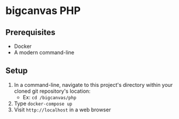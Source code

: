 # bigcanvas PHP

## Prerequisites

* Docker
* A modern command-line

## Setup

1. In a command-line, navigate to this project's directory within your cloned git repository's location:
    * Ex: `cd /bigcanvas/php`
2. Type `docker-compose up`
3. Visit `http://localhost` in a web browser
